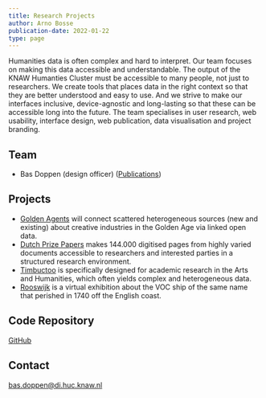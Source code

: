 ```yaml
---
title: Research Projects
author: Arno Bosse
publication-date: 2022-01-22
type: page
---
```

Humanities data is often complex and hard to interpret. Our team focuses on making this data accessible and understandable. The output of the KNAW Humanties Cluster must be accessible to many people, not just to researchers. We create tools that places data in the right context so that they are better understood and easy to use. And we strive to make our interfaces inclusive, device-agnostic and long-lasting so that these can be accessible long into the future. The team specialises in user research, web usability, interface design, web publication, data visualisation and project branding.

## Team

*   Bas Doppen (design officer) ([Publications](https://pure.knaw.nl/portal/en/persons/bas-doppen(660ae770-429c-4310-83c9-2ea1f2e4bc80)/publications.html))

## Projects

*   [Golden Agents](https://www.goldenagents.org/) will connect scattered heterogeneous sources (new and existing) about creative industries in the Golden Age via linked open data.
*   [Dutch Prize Papers](https://prizepapers.huygens.knaw.nl/) makes 144.000 digitised pages from highly varied documents accessible to researchers and interested parties in a structured research environment.
*   [Timbuctoo](https://timbuctoo.huygens.knaw.nl/) is specifically designed for academic research in the Arts and Humanities, which often yields complex and heterogeneous data.
*   [Rooswijk](http://rooswijk.huygens.knaw.nl/) is a virtual exhibition about the VOC ship of the same name that perished in 1740 off the English coast.

## Code Repository

[GitHub](https://github.com/knaw-huc/)

## Contact

[bas.doppen@di.huc.knaw.nl](mailto:bas.doppen@di.huc.knaw.nl)
